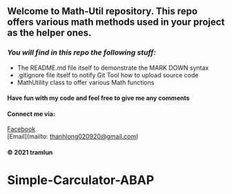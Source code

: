 
## Welcome to Math-Util repository. This repo offers various math methods used in your project as the helper ones.

### _You will find in this repo the following stuff:_
* The README.md file itself to demonstrate the MARK DOWN syntax
* .gitignore file itself to notify Git Tool how to upload source code
* MathUtility class to offer various Math functions

#### Have fun with my code and feel free to give me any comments

#### Connect me via: 
[Facebook](https://www.facebook.com/thanhlong.mello/)  
[Email](mailto: thanhlong020920@gmail.com)

#### © 2021 tramlun

# Simple-Carculator-ABAP
